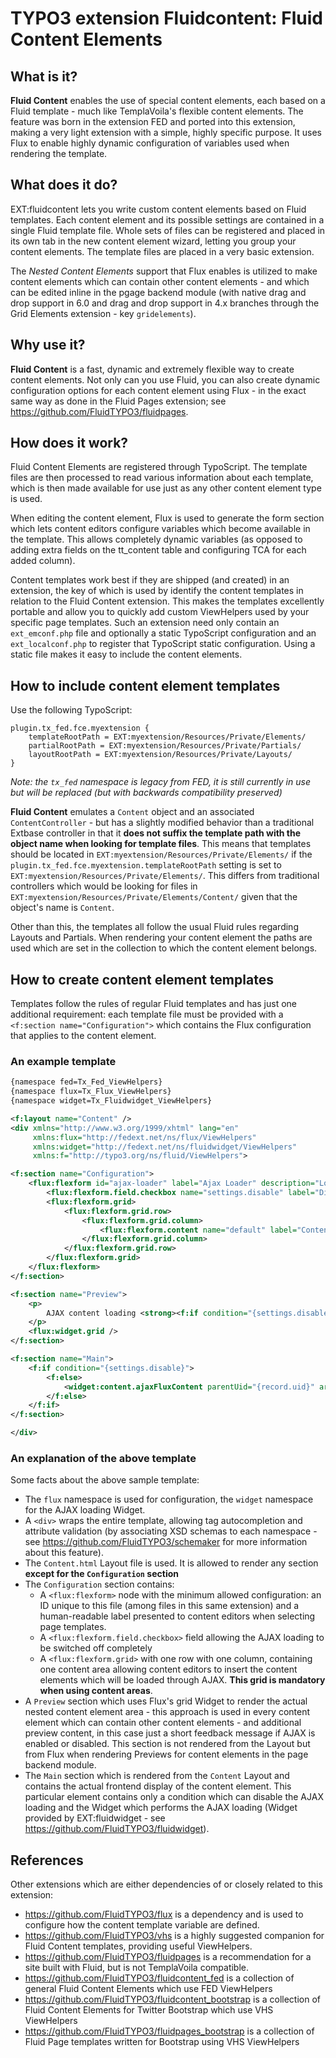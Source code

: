 TYPO3 extension Fluidcontent: Fluid Content Elements
====================================================

## What is it?

**Fluid Content** enables the use of special content elements, each based on a Fluid template - much like TemplaVoila's flexible
content elements. The feature was born in the extension FED and ported into this extension, making a very light extension with
a simple, highly specific purpose. It uses Flux to enable highly dynamic configuration of variables used when rendering the
template.

## What does it do?

EXT:fluidcontent lets you write custom content elements based on Fluid templates. Each content element and its possible settings
are contained in a single Fluid template file. Whole sets of files can be registered and placed in its own tab in the new content
element wizard, letting you group your content elements. The template files are placed in a very basic extension.

The _Nested Content Elements_ support that Flux enables is utilized to make content elements which can contain other content
elements - and which can be edited inline in the pgage backend module (with native drag and drop support in 6.0 and drag and drop
support in 4.x branches through the Grid Elements extension - key `gridelements`).

## Why use it?

**Fluid Content** is a fast, dynamic and extremely flexible way to create content elements. Not only can you use Fluid, you can
also create dynamic configuration options for each content element using Flux - in the exact same way as done in the Fluid Pages
extension; see https://github.com/FluidTYPO3/fluidpages.

## How does it work?

Fluid Content Elements are registered through TypoScript. The template files are then processed to read various information about
each template, which is then made available for use just as any other content element type is used.

When editing the content element, Flux is used to generate the form section which lets content editors configure variables which
become available in the template. This allows completely dynamic variables (as opposed to adding extra fields on the tt_content
table and configuring TCA for each added column).

Content templates work best if they are shipped (and created) in an extension, the key of which is used by identify the content
templates in relation to the Fluid Content extension. This makes the templates excellently portable and allow you to quickly add
custom ViewHelpers used by your specific page templates. Such an extension need only contain an `ext_emconf.php` file and
optionally a static TypoScript configuration and an `ext_localconf.php` to register that TypoScript static configuration. Using
a static file makes it easy to include the content elements.

## How to include content element templates

Use the following TypoScript:

```
plugin.tx_fed.fce.myextension {
	templateRootPath = EXT:myextension/Resources/Private/Elements/
	partialRootPath = EXT:myextension/Resources/Private/Partials/
	layoutRootPath = EXT:myextension/Resources/Private/Layouts/
}
```

_Note: the `tx_fed` namespace is legacy from FED, it is still currently in use but will be replaced (but with backwards
compatibility preserved)_

**Fluid Content** emulates a `Content` object and an associated `ContentController` - but has a slightly modified behavior than
a traditional Extbase controller in that it __does not suffix the template path with the object name when looking for template
files__. This means that templates should be located in `EXT:myextension/Resources/Private/Elements/` if the
`plugin.tx_fed.fce.myextension.templateRootPath` setting is set to `EXT:myextension/Resources/Private/Elements/`. This differs
from traditional controllers which would be looking for files in `EXT:myextension/Resources/Private/Elements/Content/` given
that the object's name is `Content`.

Other than this, the templates all follow the usual Fluid rules regarding Layouts and Partials. When rendering your content
element the paths are used which are set in the collection to which the content element belongs.

## How to create content element templates

Templates follow the rules of regular Fluid templates and has just one additional requirement: each template file must be
provided with a `<f:section name="Configuration">` which contains the Flux configuration that applies to the content element.

### An example template

```xml
{namespace fed=Tx_Fed_ViewHelpers}
{namespace flux=Tx_Flux_ViewHelpers}
{namespace widget=Tx_Fluidwidget_ViewHelpers}

<f:layout name="Content" />
<div xmlns="http://www.w3.org/1999/xhtml" lang="en"
     xmlns:flux="http://fedext.net/ns/flux/ViewHelpers"
     xmlns:widget="http://fedext.net/ns/fluidwidget/ViewHelpers"
     xmlns:f="http://typo3.org/ns/fluid/ViewHelpers">

<f:section name="Configuration">
    <flux:flexform id="ajax-loader" label="Ajax Loader" description="Loads content through AJAX. Requires EXT:fluidwidget">
        <flux:flexform.field.checkbox name="settings.disable" label="Disable content loading" />
        <flux:flexform.grid>
            <flux:flexform.grid.row>
                <flux:flexform.grid.column>
                    <flux:flexform.content name="default" label="Content elements to load through AJAX" />
                </flux:flexform.grid.column>
            </flux:flexform.grid.row>
        </flux:flexform.grid>
    </flux:flexform>
</f:section>

<f:section name="Preview">
	<p>
		AJAX content loading <strong><f:if condition="{settings.disable}" then="DISABLED" else="ENABLED" /></strong>
	</p>
    <flux:widget.grid />
</f:section>

<f:section name="Main">
	<f:if condition="{settings.disable}">
		<f:else>
		    <widget:content.ajaxFluxContent parentUid="{record.uid}" area="default" />
		</f:else>
	</f:if>
</f:section>

</div>
```

### An explanation of the above template

Some facts about the above sample template:

* The `flux` namespace is used for configuration, the `widget` namespace for the AJAX loading Widget.
* A `<div>` wraps the entire template, allowing tag autocompletion and attribute validation (by associating XSD schemas to each
  namespace - see https://github.com/FluidTYPO3/schemaker for more information about this feature).
* The `Content.html`  Layout file is used. It is allowed to render any section **except for the `Configuration` section**
* The `Configuration` section contains:
	* A `<flux:flexform>` node with the minimum allowed configuration: an ID unique to this file (among files in this same
	  extension) and a human-readable label presented to content editors when selecting page templates.
	* A `<flux:flexform.field.checkbox>` field allowing the AJAX loading to be switched off completely
	* A `<flux:flexform.grid>` with one row with one column, containing one content area allowing content editors to insert
	  the content elements which will be loaded through AJAX. __This grid is mandatory when using content areas__.
* A `Preview` section which uses Flux's grid Widget to render the actual nested content element area - this approach is used in
  every content element which can contain other content elements - and additional preview content, in this case just a short
  feedback message if AJAX is enabled or disabled. This section is not rendered from the Layout but from Flux when rendering
  Previews for content elements in the page backend module.
* The `Main` section which is rendered from the `Content` Layout and contains the actual frontend display of the content element.
  This particular element contains only a condition which can disable the AJAX loading and the Widget which performs the AJAX
  loading (Widget provided by EXT:fluidwidget - see https://github.com/FluidTYPO3/fluidwidget).

## References

Other extensions which are either dependencies of or closely related to this extension:

* https://github.com/FluidTYPO3/flux is a dependency and is used to configure how the content template variable are defined.
* https://github.com/FluidTYPO3/vhs is a highly suggested companion for Fluid Content templates, providing useful ViewHelpers.
* https://github.com/FluidTYPO3/fluidpages is a recommendation for a site built with Fluid, but is not TemplaVoila compatible.
* https://github.com/FluidTYPO3/fluidcontent_fed is a collection of general Fluid Content Elements which use FED ViewHelpers
* https://github.com/FluidTYPO3/fluidcontent_bootstrap is a collection of Fluid Content Elements for Twitter Bootstrap which
  use VHS ViewHelpers
* https://github.com/FluidTYPO3/fluidpages_bootstrap is a collection of Fluid Page templates written for Bootstrap using VHS
  ViewHelpers
